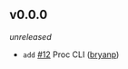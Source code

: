 ## v0.0.0

*unreleased*

  * `add` [#12](https://github.com/metabahn/proc/pull/12) Proc CLI ([bryanp](https://github.com/bryanp))


